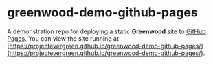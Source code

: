 # greenwood-demo-github-pages

A demonstration repo for deploying a static **Greenwood** site to [GitHub Pages](https://www.greenwoodjs.dev/guides/hosting/github/).  You can view the site running at [https://projectevergreen.github.io/greenwood-demo-github-pages/](https://projectevergreen.github.io/greenwood-demo-github-pages/).